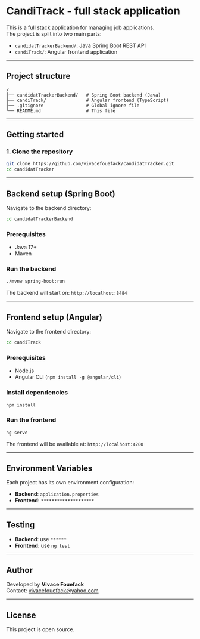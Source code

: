 # CandiTrack - full stack application

This is a full stack application for managing job applications.  
The project is split into two main parts:

- `candidatTrackerBackend/`: Java Spring Boot REST API
- `candiTrack/`: Angular frontend application

---

## Project structure

```
/
├── candidatTrackerBackend/   # Spring Boot backend (Java)
├── candiTrack/               # Angular frontend (TypeScript)
├── .gitignore                # Global ignore file
└── README.md                 # This file
```

---

## Getting started

### 1. Clone the repository

```bash
git clone https://github.com/vivacefouefack/candidatTracker.git
cd candidatTracker
```

---

## Backend setup (Spring Boot)

Navigate to the backend directory:

```bash
cd candidatTrackerBackend
```

### Prerequisites

- Java 17+
- Maven

### Run the backend

```bash
./mvnw spring-boot:run
```

The backend will start on: `http://localhost:8484`

---

## Frontend setup (Angular)

Navigate to the frontend directory:

```bash
cd candiTrack
```

### Prerequisites

- Node.js
- Angular CLI (`npm install -g @angular/cli`)

### Install dependencies

```bash
npm install
```

### Run the frontend

```bash
ng serve
```

The frontend will be available at: `http://localhost:4200`


---

## Environment Variables

Each project has its own environment configuration:

- **Backend**: `application.properties`
- **Frontend**: `********************`

---

## Testing

- **Backend**: use `******`
- **Frontend**: use `ng test`

---

## Author

Developed by **Vivace Fouefack**  
Contact: vivacefouefack@yahoo.com

---

## License

This project is open source.
